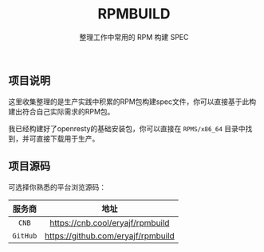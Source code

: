 <div align="center">
<h1>RPMBUILD</h1>

<p> 整理工作中常用的 RPM 构建 SPEC </p>

<img src="https://cnb.cool/66666/resource/-/git/raw/main/img/hengtiao.gif" width="100%" height="1">
</div><br>

</div>

## 项目说明

这里收集整理的是生产实践中积累的RPM包构建spec文件，你可以直接基于此构建出符合自己实际需求的RPM包。

我已经构建好了openresty的基础安装包，你可以直接在 `RPMS/x86_64` 目录中找到，并可直接下载用于生产。

## 项目源码

可选择你熟悉的平台浏览源码：

|   服务商   |                   地址                   |
| :------: | :------------------------------------------: |
|  `CNB`  | <https://cnb.cool/eryajf/rpmbuild>  |
| `GitHub` | <https://github.com/eryajf/rpmbuild> |
